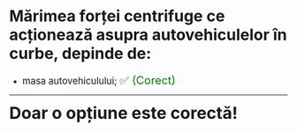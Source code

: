 # Mărimea forței centrifuge ce acționează asupra autovehiculelor în curbe, depinde de:

- <span style="font-size: larger;">masa autovehiculului; <span style="color: green; font-size: larger;">✅ (Corect)</span></span>

---

<span style="font-size: 30px; font-weight: bold;">**Doar o opțiune este corectă!**</span>